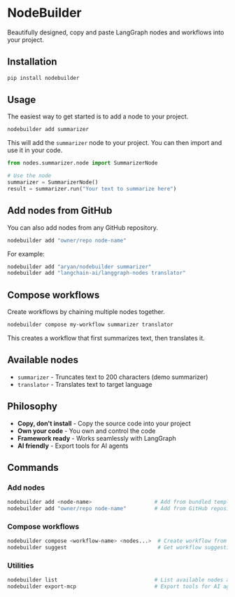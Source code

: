 # NodeBuilder

Beautifully designed, copy and paste LangGraph nodes and workflows into your project.

## Installation

```bash
pip install nodebuilder
```

## Usage

The easiest way to get started is to add a node to your project.

```bash
nodebuilder add summarizer
```

This will add the `summarizer` node to your project. You can then import and use it in your code.

```python
from nodes.summarizer.node import SummarizerNode

# Use the node
summarizer = SummarizerNode()
result = summarizer.run("Your text to summarize here")
```

## Add nodes from GitHub

You can also add nodes from any GitHub repository.

```bash
nodebuilder add "owner/repo node-name"
```

For example:

```bash
nodebuilder add "aryan/nodebuilder summarizer"
nodebuilder add "langchain-ai/langgraph-nodes translator"
```

## Compose workflows

Create workflows by chaining multiple nodes together.

```bash
nodebuilder compose my-workflow summarizer translator
```

This creates a workflow that first summarizes text, then translates it.

## Available nodes

- `summarizer` - Truncates text to 200 characters (demo summarizer)
- `translator` - Translates text to target language

## Philosophy

- **Copy, don't install** - Copy the source code into your project
- **Own your code** - You own and control the code
- **Framework ready** - Works seamlessly with LangGraph
- **AI friendly** - Export tools for AI agents

## Commands

### Add nodes
```bash
nodebuilder add <node-name>                    # Add from bundled templates
nodebuilder add "owner/repo node-name"         # Add from GitHub repository
```

### Compose workflows
```bash
nodebuilder compose <workflow-name> <nodes...>  # Create workflow from nodes
nodebuilder suggest                             # Get workflow suggestions
```

### Utilities
```bash
nodebuilder list                               # List available nodes and workflows
nodebuilder export-mcp                         # Export tools for AI agents
```